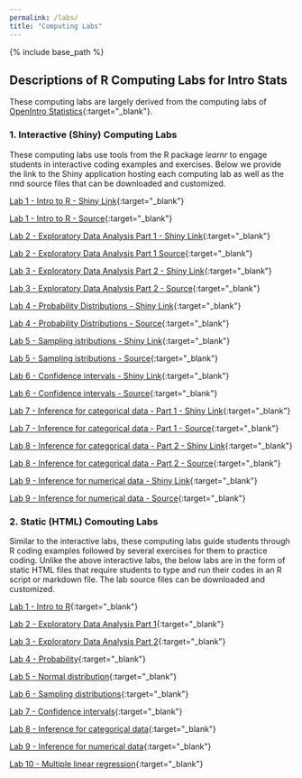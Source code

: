 ```yaml
---
permalink: /labs/
title: "Computing Labs"
---
```


{% include base_path %}

## Descriptions of R Computing Labs for Intro Stats

These computing labs are largely derived from the computing labs of [OpenIntro Statistics](https://www.openintro.org/book/os/){:target="_blank"}.

### 1. Interactive (Shiny) Computing Labs

These computing labs use tools from the R package _learnr_ to engage students in interactive coding examples and exercises. Below we provide the link to the Shiny application hosting each computing lab as well as the rmd source files that can be downloaded and customized. 

[Lab 1 - Intro to R - Shiny Link](https://introtostatncat.shinyapps.io/CL1_intro_to_r/){:target="_blank"}

[Lab 1 - Intro to R - Source](https://github.com/IntroToStatNCAT/IntroToStatNCAT.github.io/tree/main/files/Labs/InteractiveLabs/CL1_intro_to_r){:target="_blank"}

[Lab 2 - Exploratory Data Analysis Part  1 - Shiny Link](https://introtostatncat.shinyapps.io/CL2_Exploratory_Data_Analysis/){:target="_blank"}

[Lab 2 - Exploratory Data Analysis Part 1 Source](https://github.com/IntroToStatNCAT/IntroToStatNCAT.github.io/tree/main/files/Labs/InteractiveLabs/CL2_Exploratory_Data_Analysis){:target="_blank"}

[Lab 3 - Exploratory Data Analysis Part 2 - Shiny Link](https://introtostatncat.shinyapps.io/CL3_Exploratory_Data_Analysis_PartII/){:target="_blank"}

[Lab 3 - Exploratory Data Analysis Part 2 - Source](https://github.com/IntroToStatNCAT/IntroToStatNCAT.github.io/tree/main/files/Labs/InteractiveLabs/CL3_Exploratory_Data_Analysis_PartII){:target="_blank"}

[Lab 4 - Probability Distributions - Shiny Link](https://introtostatncat.shinyapps.io/CL4_Prob_Dist/){:target="_blank"}

[Lab 4 - Probability Distributions - Source](https://github.com/IntroToStatNCAT/IntroToStatNCAT.github.io/tree/main/files/Labs/InteractiveLabs/CL4_Probability_Distributions){:target="_blank"}

[Lab 5 - Sampling istributions - Shiny Link](https://introtostatncat.shinyapps.io/CL5_Sampling_Distribution/){:target="_blank"}

[Lab 5 - Sampling istributions - Source](https://github.com/IntroToStatNCAT/IntroToStatNCAT.github.io/tree/main/files/Labs/InteractiveLabs/CL5_Sampling_Distributions){:target="_blank"}

[Lab 6 - Confidence intervals - Shiny Link](https://introtostatncat.shinyapps.io/CL6_Confidence_Int/){:target="_blank"}

[Lab 6 - Confidence intervals - Source](https://github.com/IntroToStatNCAT/IntroToStatNCAT.github.io/tree/main/files/Labs/InteractiveLabs/CL6_Confidence_Intervals){:target="_blank"}

[Lab 7 - Inference for categorical data - Part 1 - Shiny Link](https://introtostatncat.shinyapps.io/CL7_Inference_Categorical/){:target="_blank"}

[Lab 7 - Inference for categorical data - Part 1 - Source](https://github.com/IntroToStatNCAT/IntroToStatNCAT.github.io/tree/main/files/Labs/InteractiveLabs/CL7_Inference_Categorical_Data){:target="_blank"}

[Lab 8 - Inference for categorical data - Part 2 - Shiny Link](https://introtostatncat.shinyapps.io/CL7b_Inference_Categorical_Data/){:target="_blank"}

[Lab 8 - Inference for categorical data - Part 2 - Source](https://github.com/IntroToStatNCAT/IntroToStatNCAT.github.io/tree/main/files/Labs/InteractiveLabs/CL7b_Inference_Categorical_Data){:target="_blank"}

[Lab 9 - Inference for numerical data - Shiny Link](https://introtostatncat.shinyapps.io/CL8_Inference_Numerical_Data/){:target="_blank"}

[Lab 9 - Inference for numerical data - Source](https://github.com/IntroToStatNCAT/IntroToStatNCAT.github.io/tree/main/files/Labs/InteractiveLabs/CL8_Inference_Numerical_Data){:target="_blank"}

### 2. Static (HTML) Comouting Labs

Similar to the interactive labs, these computing labs guide students through R coding examples followed by several exercises for them to practice coding. Unlike the above interactive labs, the below labs are in the form of static HTML files that require students to type and run their codes in an R script or markdown file. The lab source files can be downloaded and customized. 

[Lab 1 - Intro to R](https://github.com/IntroToStatNCAT/IntroToStatNCAT.github.io/tree/main/files/Labs/StaticLabs/01_intro_to_r){:target="_blank"}

[Lab 2 - Exploratory Data Analysis Part 1](https://github.com/IntroToStatNCAT/IntroToStatNCAT.github.io/tree/main/files/Labs/StaticLabs/02a_Exploratory_Data_Analysis_PartI){:target="_blank"}

[Lab 3 - Exploratory Data Analysis Part 2](https://github.com/IntroToStatNCAT/IntroToStatNCAT.github.io/tree/main/files/Labs/StaticLabs/02b_Exploratory_Data_Analysis_PartII){:target="_blank"}

[Lab 4 - Probability](https://github.com/IntroToStatNCAT/IntroToStatNCAT.github.io/tree/main/files/Labs/StaticLabs/03_probability){:target="_blank"}

[Lab 5 - Normal distribution](https://github.com/IntroToStatNCAT/IntroToStatNCAT.github.io/tree/main/files/Labs/StaticLabs/04_normal_distribution){:target="_blank"}

[Lab 6 - Sampling distributions](https://github.com/IntroToStatNCAT/IntroToStatNCAT.github.io/tree/main/files/Labs/StaticLabs/05a_sampling_distributions){:target="_blank"}

[Lab 7 - Confidence intervals](https://github.com/IntroToStatNCAT/IntroToStatNCAT.github.io/tree/main/files/Labs/StaticLabs/05b_confidence_intervals){:target="_blank"}

[Lab 8 - Inference for categorical data](https://github.com/IntroToStatNCAT/IntroToStatNCAT.github.io/tree/main/files/Labs/StaticLabs/06_inf_for_categorical_data){:target="_blank"}

[Lab 9 - Inference for numerical data](https://github.com/IntroToStatNCAT/IntroToStatNCAT.github.io/tree/main/files/Labs/StaticLabs/07_inf_for_numerical_data){:target="_blank"}

[Lab 10 - Multiple linear regression](https://github.com/IntroToStatNCAT/IntroToStatNCAT.github.io/tree/main/files/Labs/StaticLabs/09_multiple_regression){:target="_blank"}